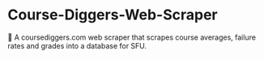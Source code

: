 # Course-Diggers-Web-Scraper
:snake: A coursediggers.com web scraper that scrapes course averages, failure rates and grades into a database for SFU.
